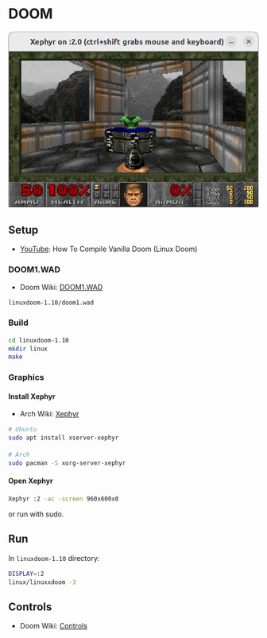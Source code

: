 # DOOM

![DOOM](images/doom.png)

## Setup

- [YouTube](https://www.youtube.com/watch?v=9JgQfQHHhTw&ab_channel=Gabriel_): How To Compile Vanilla Doom (Linux Doom)

### DOOM1.WAD

- Doom Wiki: [DOOM1.WAD](https://doomwiki.org/wiki/DOOM1.WAD)

```bash
linuxdoom-1.10/doom1.wad
```

### Build

```bash
cd linuxdoom-1.10
mkdir linux
make
```

### Graphics

#### Install Xephyr

- Arch Wiki: [Xephyr](https://wiki.archlinux.org/title/Xephyr)

```bash
# Ubuntu
sudo apt install xserver-xephyr

# Arch
sudo pacman -S xorg-server-xephyr
```

#### Open Xephyr

```bash
Xephyr :2 -ac -screen 960x600x8
```

or run with sudo.

## Run

In `linuxdoom-1.10` directory:

```bash
DISPLAY=:2
linux/linuxxdoom -3
```

## Controls

- Doom Wiki: [Controls](https://doom.fandom.com/wiki/Controls)


